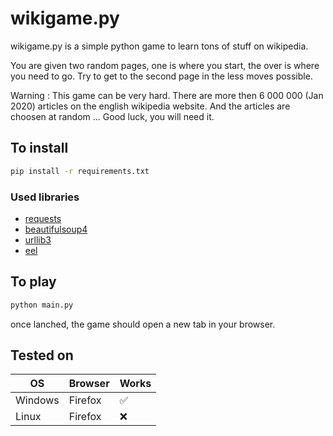 # wikigame.py

wikigame.py is a simple python game to learn tons of stuff on wikipedia.

You are given two random pages, one is where you start, the over is where you need to go.
Try to get to the second page in the less moves possible.

Warning : This game can be very hard. There are more then 6 000 000 (Jan 2020) articles on the english wikipedia website. And the articles are choosen at random ... Good luck, you will need it.

## To install

```bash
pip install -r requirements.txt
```

### Used libraries

- [requests](https://github.com/psf/requests)
- [beautifulsoup4](https://github.com/wention/BeautifulSoup4)
- [urllib3](https://github.com/urllib3/urllib3)
- [eel](https://github.com/samuelhwilliams/Eel)

## To play

```bash
python main.py
```

once lanched, the game should open a new tab in your browser.

## Tested on

|OS|Browser|Works|
|---|---|---|
|Windows|Firefox|✅|
|Linux|Firefox|❌|